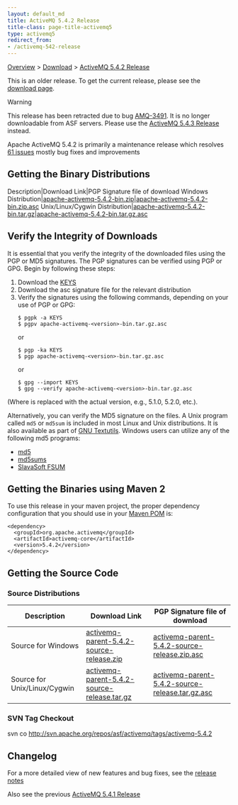 ```yaml
---
layout: default_md
title: ActiveMQ 5.4.2 Release 
title-class: page-title-activemq5
type: activemq5
redirect_from:
- /activemq-542-release
---
```


[Overview](overview) > [Download](download) > [ActiveMQ 5.4.2 Release](activemq-542-release)

<div class="alert alert-warning">
  This is an older release. To get the current release, please see the <a href="{{site.baseurl}}/components/classic/download" class="alert-link">download page</a>.
</div>

Warning

This release has been retracted due to bug [AMQ-3491](https://issues.apache.org/jira/browse/AMQ-3491). It is no longer downloadable from ASF servers. Please use the [ActiveMQ 5.4.3 Release](activemq-543-release) instead.

Apache ActiveMQ 5.4.2 is primarily a maintenance release which resolves  
[61 issues](https://issues.apache.org/jira/secure/IssueNavigator.jspa?reset=true&&pid=12311210&status=5&status=6&fixfor=12315625&sorter/field=priority&sorter/order=DESC) mostly bug fixes and improvements

Getting the Binary Distributions
--------------------------------

Description|Download Link|PGP Signature file of download
Windows Distribution|[apache-activemq-5.4.2-bin.zip](http://archive.apache.org/dist/activemq/apache-activemq/5.4.2/apache-activemq-5.4.2-bin.zip)|[apache-activemq-5.4.2-bin.zip.asc](http://archive.apache.org/dist/activemq/apache-activemq/5.4.2/apache-activemq-5.4.2-bin.zip.asc)
Unix/Linux/Cygwin Distribution|[apache-activemq-5.4.2-bin.tar.gz](http://archive.apache.org/dist/activemq/apache-activemq/5.4.2/apache-activemq-5.4.2-bin.tar.gz)|[apache-activemq-5.4.2-bin.tar.gz.asc](http://archive.apache.org/dist/activemq/apache-activemq/5.4.2/apache-activemq-5.4.2-bin.tar.gz.asc)

Verify the Integrity of Downloads
---------------------------------

It is essential that you verify the integrity of the downloaded files using the PGP or MD5 signatures. The PGP signatures can be verified using PGP or GPG. Begin by following these steps:

1.  Download the [KEYS](http://www.apache.org/dist/activemq/KEYS)
2.  Download the asc signature file for the relevant distribution
3.  Verify the signatures using the following commands, depending on your use of PGP or GPG:
    ```
    $ pgpk -a KEYS
    $ pgpv apache-activemq-<version>-bin.tar.gz.asc
    ```
    or
    ```
    $ pgp -ka KEYS
    $ pgp apache-activemq-<version>-bin.tar.gz.asc
    ```
    or
    ```
    $ gpg --import KEYS
    $ gpg --verify apache-activemq-<version>-bin.tar.gz.asc
    ```

(Where <version> is replaced with the actual version, e.g., 5.1.0, 5.2.0, etc.).

Alternatively, you can verify the MD5 signature on the files. A Unix program called `md5` or `md5sum` is included in most Linux and Unix distributions. It is also available as part of [GNU Textutils](http://www.gnu.org/software/textutils/textutils.html). Windows users can utilize any of the following md5 programs:

*   [md5](http://www.fourmilab.ch/md5/)
*   [md5sums](http://www.pc-tools.net/win32/md5sums/)
*   [SlavaSoft FSUM](http://www.slavasoft.com/fsum/)

Getting the Binaries using Maven 2
----------------------------------

To use this release in your maven project, the proper dependency configuration that you should use in your [Maven POM](http://maven.apache.org/guides/introduction/introduction-to-the-pom.html) is:
```
<dependency>
  <groupId>org.apache.activemq</groupId>
  <artifactId>activemq-core</artifactId>
  <version>5.4.2</version>
</dependency>
```
Getting the Source Code
-----------------------

### Source Distributions

Description|Download Link|PGP Signature file of download
---|---|---
Source for Windows|[activemq-parent-5.4.2-source-release.zip](http://archive.apache.org/dist/activemq/apache-activemq/5.4.2/activemq-parent-5.4.2-source-release.zip)|[activemq-parent-5.4.2-source-release.zip.asc](http://archive.apache.org/dist/activemq/apache-activemq/5.4.2/activemq-parent-5.4.2-source-release.zip.asc)
Source for Unix/Linux/Cygwin|[activemq-parent-5.4.2-source-release.tar.gz](http://archive.apache.org/dist/activemq/apache-activemq/5.4.2/activemq-parent-5.4.2-source-release.tar.gz)|[activemq-parent-5.4.2-source-release.tar.gz.asc](http://archive.apache.org/dist/activemq/apache-activemq/5.4.2/activemq-parent-5.4.2-source-release.tar.gz.asc)

### SVN Tag Checkout

svn co http://svn.apache.org/repos/asf/activemq/tags/activemq-5.4.2

Changelog
---------

For a more detailed view of new features and bug fixes, see the [release notes](https://issues.apache.org/jira/secure/ReleaseNote.jspa?projectId=12311210&styleName=Html&version=12315625)

Also see the previous [ActiveMQ 5.4.1 Release](activemq-541-release)

